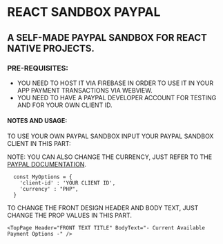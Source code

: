 # REACT SANDBOX PAYPAL

## A SELF-MADE PAYPAL SANDBOX FOR REACT NATIVE PROJECTS. 

### PRE-REQUISITES:

- YOU NEED TO HOST IT VIA FIREBASE IN ORDER TO USE IT IN YOUR APP PAYMENT TRANSACTIONS VIA WEBVIEW.
- YOU NEED TO HAVE A PAYPAL DEVELOPER ACCOUNT FOR TESTING AND FOR YOUR OWN CLIENT ID.

#### NOTES AND USAGE: 

TO USE YOUR OWN PAYPAL SANDBOX INPUT YOUR PAYPAL SANDBOX CLIENT IN THIS PART:

NOTE: YOU CAN ALSO CHANGE THE CURRENCY, JUST REFER TO THE [PAYPAL DOCUMENTATION](https://developer.paypal.com/docs/reports/reference/paypal-supported-currencies/).

```
  const MyOptions = {
    'client-id' : 'YOUR CLIENT ID',
    'currency' : "PHP",
  }
```

TO CHANGE THE FRONT DESIGN HEADER AND BODY TEXT, JUST CHANGE THE PROP VALUES IN THIS PART.

```
<TopPage Header="FRONT TEXT TITLE" BodyText="- Current Available Payment Options -" />
```
